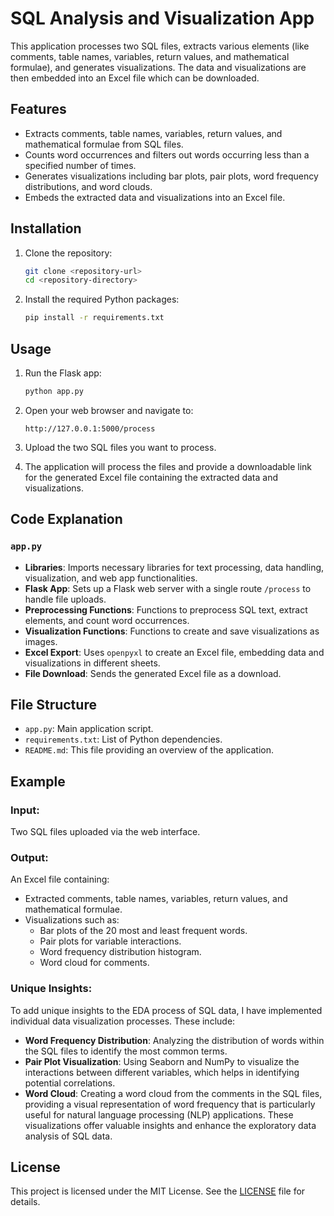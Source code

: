 # SQL Analysis and Visualization App

This application processes two SQL files, extracts various elements (like comments, table names, variables, return values, and mathematical formulae), and generates visualizations. The data and visualizations are then embedded into an Excel file which can be downloaded.

## Features
- Extracts comments, table names, variables, return values, and mathematical formulae from SQL files.
- Counts word occurrences and filters out words occurring less than a specified number of times.
- Generates visualizations including bar plots, pair plots, word frequency distributions, and word clouds.
- Embeds the extracted data and visualizations into an Excel file.

## Installation

1. Clone the repository:
    ```bash
    git clone <repository-url>
    cd <repository-directory>
    ```

2. Install the required Python packages:
    ```bash
    pip install -r requirements.txt
    ```

## Usage

1. Run the Flask app:
    ```bash
    python app.py
    ```

2. Open your web browser and navigate to:
    ```
    http://127.0.0.1:5000/process
    ```

3. Upload the two SQL files you want to process.

4. The application will process the files and provide a downloadable link for the generated Excel file containing the extracted data and visualizations.

## Code Explanation

### `app.py`

- **Libraries**: Imports necessary libraries for text processing, data handling, visualization, and web app functionalities.
- **Flask App**: Sets up a Flask web server with a single route `/process` to handle file uploads.
- **Preprocessing Functions**: Functions to preprocess SQL text, extract elements, and count word occurrences.
- **Visualization Functions**: Functions to create and save visualizations as images.
- **Excel Export**: Uses `openpyxl` to create an Excel file, embedding data and visualizations in different sheets.
- **File Download**: Sends the generated Excel file as a download.

## File Structure

- `app.py`: Main application script.
- `requirements.txt`: List of Python dependencies.
- `README.md`: This file providing an overview of the application.

## Example

### Input:
Two SQL files uploaded via the web interface.

### Output:
An Excel file containing:
- Extracted comments, table names, variables, return values, and mathematical formulae.
- Visualizations such as:
  - Bar plots of the 20 most and least frequent words.
  - Pair plots for variable interactions.
  - Word frequency distribution histogram.
  - Word cloud for comments.

### Unique Insights:
To add unique insights to the EDA process of SQL data, I have implemented individual data visualization processes. These include:

- **Word Frequency Distribution**: Analyzing the distribution of words within the SQL files to identify the most common terms.
- **Pair Plot Visualization**: Using Seaborn and NumPy to visualize the interactions between different variables, which helps in identifying potential correlations.
- **Word Cloud**: Creating a word cloud from the comments in the SQL files, providing a visual representation of word frequency that is particularly useful for natural language processing (NLP) applications.
These visualizations offer valuable insights and enhance the exploratory data analysis of SQL data.


## License

This project is licensed under the MIT License. See the [LICENSE](LICENSE) file for details.
